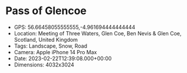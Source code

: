 # Pass of Glencoe

- GPS: 56.66458055555555,-4.961694444444444
- Location: Meeting of Three Waters, Glen Coe, Ben Nevis & Glen Coe, Scotland, United Kingdom
- Tags: Landscape, Snow, Road
- Camera: Apple iPhone 14 Pro Max
- Date: 2023-02-22T12:39:08.000+00:00
- Dimensions: 4032x3024
